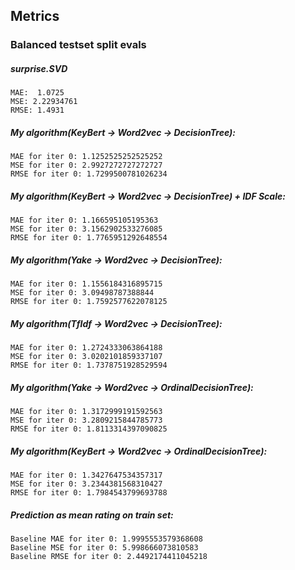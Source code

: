

## Metrics

### Balanced testset split evals

##### surprise.SVD
```
MAE:  1.0725
MSE: 2.22934761
RMSE: 1.4931
```

##### My algorithm(KeyBert -> Word2vec -> DecisionTree):
```
MAE for iter 0: 1.1252525252525252
MSE for iter 0: 2.9927272727272727
RMSE for iter 0: 1.7299500781026234
```

##### My algorithm(KeyBert -> Word2vec -> DecisionTree) + IDF Scale:
```
MAE for iter 0: 1.166595105195363
MSE for iter 0: 3.1562902533276085
RMSE for iter 0: 1.7765951292648554
```


##### My algorithm(Yake -> Word2vec -> DecisionTree):
```
MAE for iter 0: 1.1556184316895715
MSE for iter 0: 3.09498787388844
RMSE for iter 0: 1.7592577622078125
```

##### My algorithm(TfIdf -> Word2vec -> DecisionTree):
```
MAE for iter 0: 1.2724333063864188
MSE for iter 0: 3.0202101859337107
RMSE for iter 0: 1.7378751928529594
```

##### My algorithm(Yake -> Word2vec -> OrdinalDecisionTree):
```
MAE for iter 0: 1.3172999191592563
MSE for iter 0: 3.2809215844785773
RMSE for iter 0: 1.8113314397090825
```

##### My algorithm(KeyBert -> Word2vec -> OrdinalDecisionTree):
```
MAE for iter 0: 1.3427647534357317
MSE for iter 0: 3.2344381568310427
RMSE for iter 0: 1.7984543799693788
```

##### Prediction as mean rating on train set:
```
Baseline MAE for iter 0: 1.9995553579368608
Baseline MSE for iter 0: 5.998666073810583
Baseline RMSE for iter 0: 2.4492174411045218
```
